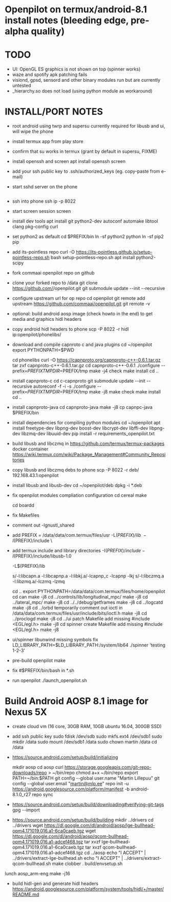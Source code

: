 Openpilot on termux/android-8.1 install notes (bleeding edge, pre-alpha quality)
================================================================================

TODO
====
  * UI: OpenGL ES graphics is not shown on top (spinner works)
  * waze and spotify apk patching fails
  * visiond, gpsd, sensord and other binary modules run but are currently untested
  * _hierarchy.so does not load (using python module as workaround)

INSTALL/PORT NOTES
==================
  * root android using twrp and supersu
    currently required for libusb and ui, will wipe the phone
  * install termux app from play store
  * confirm that su works in termux (grant by default in supersu, FIXME)
  * install openssh and screen
    apt install openssh screen

  * add your ssh public key to .ssh/authorized_keys (eg. copy-paste from e-mail)
  * start sshd server on the phone
    ~~~~sshd~~~~

  * ssh into phone
    ssh ip -p 8022
  * start screen session
    screen

  * install dev tools
    apt install git python2-dev autoconf automake libtool clang pkg-config curl

- set python2 as default
  cd $PREFIX/bin
  ln -sf python2 python
  ln -sf pip2 pip

- add its-pointless repo
  curl -O https://its-pointless.github.io/setup-pointless-repo.sh
  bash setup-pointless-repo.sh
  apt install python2-scipy

- fork commaai openpilot repo on github
- clone your forked repo to /data
  git clone https://github.com/<username>/openpilot.git
  git submodule update --init --recursive

- configure upstream url for op repo
  cd openpilot
  git remote add upstream https://github.com/commaai/openpilot.git
  git remote -v

- optional: build android aosp image (check howto in the end) to get media and graphics hidl headers
- copy android hidl headers to phone
  scp -P 8022 -r hidl ip:openpilot/phonelibs/

- download and compile capnroto c and java plugins
  cd ~/openpilot
  export PYTHONPATH=$PWD

  cd phonelibs
  curl -O https://capnproto.org/capnproto-c++-0.6.1.tar.gz
  tar zxf capnproto-c++-0.6.1.tar.gz
  cd capnproto-c++-0.6.1
  ./configure --prefix=$PREFIX TMPDIR=$PREFIX/tmp
  make -j4 check
  make install
  cd ..

- install capnproto-c
  cd c-capnproto
  git submodule update --init --recursive
  autoreconf -f -i -s
  ./configure --prefix=$PREFIX TMPDIR=$PREFIX/tmp
  make -j8
  make check
  make install
  cd ..

- install capnproto-java
  cd capnproto-java
  make -j8
  cp capnpc-java $PREFIX/bin

- install dependencies for compiling python modules
  cd ~/openpilot
  apt install freetype-dev libpng-dev boost-dev libcrypt-dev libffi-dev libpng-dev libzmq-dev libuuid-dev
  pip install -r requirements_openpilot.txt

- build libusb and libczmq in https://github.com/termux/termux-packages docker container
  https://wiki.termux.com/wiki/Package_Management#Community_Repositories
- copy libusb and libczmq debs to phone
  scp -P 8022 -r deb/ 192.168.43.1:openpilot

- install libusb and libusb-dev
  cd ~/openpilot/deb
  dpkg -i *.deb

- fix openpilot modules compliation configuration
  cd cereal
  make
  
  cd boardd

- fix Makefiles
- comment out -lgnustl_shared
- add
  PREFIX = /data/data/com.termux/files/usr
  -L$(PREFIX)/lib \
  -I$(PREFIX)/include \

- add termux include and library directories
  -I$(PREFIX)/include
  -I$(PREFIX)/include/libusb-1.0


  -L$(PREFIX)/lib

  s/-l:libcapn.a -l:libcapnp.a -l:libkj.a/-lcapnp_c -lcapnp -lkj
  s/-l:libczmq.a -l:libzmq.a/-lczmq -lzmq

  cd ..
  export PYTHONPATH=/data/data/com.termux/files/home/openpilot
  cd can
  make -j8
  cd ../controls/lib/longitudinal_mpc/
  make -j8
  cd ../lateral_mpc/
  make -j8
  cd ../../debug/getframes
  make -j8
  cd ../logcatd
  make -j8
  cd ../orbd
  temporarily comment out ioctl in /data/data/com.termux/files/usr/include/bits/ioctl.h
  make -j8
  cd ../proclogd
  make -j8
  cd ../ui
  patch Makefile
    add missing #include <EGL/egl.h>
  make -j8
  cd spinner
    create Makefile
    add missing #include <EGL/egl.h>
  make -j8

- ui/spinner libunwind missing symbols fix
  LD_LIBRARY_PATH=$LD_LIBRARY_PATH:/system/lib64 ./spinner 'testing 1-2-3'

- pre-build openpilot
  make

- fix #$PREFIX/bin/bash in *.sh

- run openpilot
  ./launch_openpilot.sh

Build Android AOSP 8.1 image for Nexus 5X
=========================================

  * create cloud vm (16 core, 30GB RAM, 10GB ubuntu 16.04, 300GB SSD)
  * add ssh public key
    sudo fdisk /dev/sdb
    sudo mkfs.ext4 /dev/sdb1
    sudo mkdir /data
    sudo mount /dev/sdb1 /data
    sudo chown martin /data
    cd /data

  * https://source.android.com/setup/build/initializing

    mkdir aosp
    cd aosp
    curl https://storage.googleapis.com/git-repo-downloads/repo > ~/bin/repo
    chmod a+x ~/bin/repo
    export PATH=~/bin:$PATH
    git config --global user.name "Martin Lillepuu"
    git config --global user.email "martin@mlp.ee"
    repo init -u https://android.googlesource.com/platform/manifest -b android-8.1.0_r27
   repo sync

  * https://source.android.com/setup/build/downloading#verifying-git-tags
    gpg --import

  * https://source.android.com/setup/build/building
    mkdir ../drivers
    cd ../drivers
    wget https://dl.google.com/dl/android/aosp/lge-bullhead-opm4.171019.016.a1-6ca0caeb.tgz
    wget https://dl.google.com/dl/android/aosp/qcom-bullhead-opm4.171019.016.a1-adcef468.tgz
    tar xvzf lge-bullhead-opm4.171019.016.a1-6ca0caeb.tgz
    tar xvzf qcom-bullhead-opm4.171019.016.a1-adcef468.tgz
    cd ../aosp
    echo "I ACCEPT" | ../drivers/extract-lge-bullhead.sh
    echo "I ACCEPT" | ../drivers/extract-qcom-bullhead.sh
    make clobber
   . build/envsetup.sh

   lunch aosp_arm-eng
   make -j16
   
  * build hidl-gen and generate hidl headers
    https://android.googlesource.com/platform/system/tools/hidl/+/master/README.md
